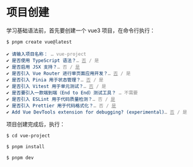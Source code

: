 # 项目创建

学习基础语法前，首先要创建一个 vue3 项目，在命令行执行：

```sh
$ pnpm create vue@latest
```

<div class="language-sh"><pre><code><span style="color:var(--vp-c-green-1);">✔</span> <span style="color:#032F62;">请输入项目名称： <span style="color:#888;">… <span style="color:var(--vp-c-green-3);"></span><span style="color:#888;">vue-project</span><span style="color:var(--vp-c-green-3);"></span></span></span>
<span style="color:var(--vp-c-green-1);">✔</span> <span style="color:#032F62;">是否使用 TypeScript 语法？<span style="color:#888;">… <span style="color:var(--vp-c-green-3);text-decoration:underline">否</span> / 是</span></span>
<span style="color:var(--vp-c-green-1);">✔</span> <span style="color:#032F62;">是否启用 JSX 支持？<span style="color:#888;">… 否 / <span style="color:var(--vp-c-green-3);text-decoration:underline">是</span></span></span>
<span style="color:var(--vp-c-green-1);">✔</span> <span style="color:#032F62;">是否引入 Vue Router 进行单页面应用开发？<span style="color:#888;">… <span style="color:var(--vp-c-green-3);text-decoration:underline">否</span> / 是</span></span>
<span style="color:var(--vp-c-green-1);">✔</span> <span style="color:#032F62;">是否引入 Pinia 用于状态管理？<span style="color:#888;">… <span style="color:var(--vp-c-green-3);text-decoration:underline">否</span> / 是</span></span>
<span style="color:var(--vp-c-green-1);">✔</span> <span style="color:#032F62;">是否引入 Vitest 用于单元测试？<span style="color:#888;">… <span style="color:var(--vp-c-green-3);text-decoration:underline">否</span> / 是</span></span>
<span style="color:var(--vp-c-green-1);">✔</span> <span style="color:#032F62;">是否要引入一款端到端（End to End）测试工具？ <span style="color:#888;">… <span style="color:#888;">不需要</span></span></span>
<span style="color:var(--vp-c-green-1);">✔</span> <span style="color:#032F62;">是否引入 ESLint 用于代码质量检测？<span style="color:#888;">… 否 / <span style="color:var(--vp-c-green-3);text-decoration:underline">是</span></span></span>
<span style="color:var(--vp-c-green-1);">✔</span> <span style="color:#032F62;">是否引入 Prettier 用于代码格式化？<span style="color:#888;">… 否 / <span style="color:var(--vp-c-green-3);text-decoration:underline">是</span></span></span>
<span style="color:var(--vp-c-green-1);">✔</span> <span style="color:#032F62;">Add Vue DevTools extension for debugging? (experimental)<span style="color:#888;">… <span style="color:var(--vp-c-green-3);text-decoration:underline">否</span> / 是</span></span>
</code></pre></div>

项目创建完成后，执行：

```sh
$ cd vue-project

$ pnpm install

$ pnpm dev
```
